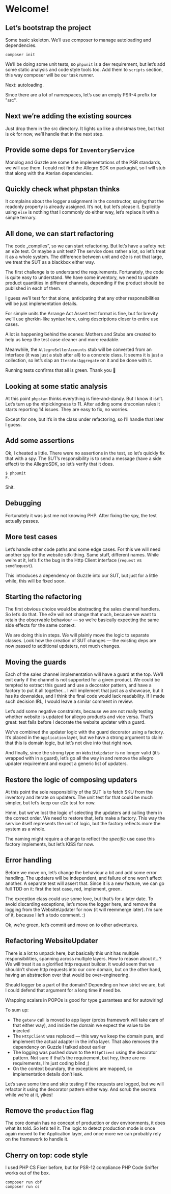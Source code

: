 # Welcome!

## Let’s bootstrap the project

Some basic skeleton. We’ll use composer to manage autoloading and dependencies.

```
composer init
```

We’ll be doing some unit tests, so `phpunit` is a dev requirement, but let’s add
some static analysis and code style tools too. Add them to `scripts` section,
this way composer will be our task runner. 

Next: autoloading.

Since there are a lot of namespaces, let’s use an empty PSR-4 prefix for "src".

## Next we’re adding the existing sources

Just drop them in the src directory. It lights up like a christmas tree, but
that is ok for now, we’ll handle that in the next step.

## Provide some deps for `InventoryService`

Monolog and Guzzle are some fine implementations of the PSR standards, we will
use them. I could not find the Allegro SDK on packagist, so I will stub that
along with the Aterian dependencies.

## Quickly check what phpstan thinks

It complains about the logger assignment in the constructor, saying that the
readonly property is already assigned. It’s not, but let’s please it. Explicitly
using `else` is nothing that I commonly do either way, let’s replace it with
a simple ternary.

## All done, we can start refactoring

The code „compiles”, so we can start refactoring. But let’s have a safety net:
an e2e test. Or maybe a unit test? The service does rather a lot, so let’s treat
it as a whole system. The difference between unit and e2e is not that large, we
treat the SUT as a blackbox either way.

The first challenge is to understand the requirements. Fortunately, the code is
quite easy to understand. We have some inventory, we need to update product
quantities in different channels, depending if the product should be published
in each of them.

I guess we’ll test for that alone, anticipating that any other responsibilities
will be just implementation details.

For simple units the Arrange Act Assert test format is fine, but for brevity
we’ll use gherkin-like syntax here, using descriptions closer to entire use
cases. 

A lot is happening behind the scenes: Mothers and Stubs are created to help us
keep the test case cleaner and more readable.

Meanwhile, the `AllegroSellerAccounts` stub will be converted from an interface
(it was just a stub after all) to a concrete class. It seems it is just 
a collection, so let’s slap an `IteratorAggregate` on it and be done with it.

Running tests confirms that all is green. Thank you 🙇

## Looking at some static analysis

At this point `phpstan` thinks everything is fine-and-dandy. 
But I know it isn’t. Let’s turn up the nitpickingness to 11.
After adding some draconian rules it starts reporting 14 issues.
They are easy to fix, no worries.

Except for one, but it’s in the class under refactoring, 
so I’ll handle that later I guess.

## Add some assertions

Ok, I cheated a little. There were no assertions in the test, so let’s quickly
fix that with a spy. The SUT’s responsibility is to send a message (have a side
effect) to the AllegroSDK, so let’s verify that it does.

```
$ phpunit
F.
```

Shit. 

## Debugging

Fortunately it was just me not knowing PHP. After fixing the spy, the test
actually passes. 

## More test cases

Let’s handle other code paths and some edge cases. For this we will need another
spy for the website sdk-thing. Same stuff, different names. While we’re at it, 
let’s fix the bug in the Http Client interface (`request` vs `sendRequest`).

This introduces a dependency on Guzzle into our SUT, but just for a little 
while, this will be fixed soon.

## Starting the refactoring

The first obvious choice would be abstracting the sales channel handlers. 
So let’s do that. The e2e will not change that much, because we want to retain
the observable behaviour — so we’re basically expecting the same side effects
for the same context.

We are doing this in steps. We will plainly move the logic to separate classes. 
Look how the creation of SUT changes — the existing deps are now passed to
additional updaters, not much changes.

## Moving the guards

Each of the sales channel implementation will have a guard at the top.
We’ll exit early if the channel is not supported for a given product. We could
be tempted to extract this guard and use a decorator pattern, and have a factory
to put it all together… I will implement that just as a showcase, but it has its
downsides, and I think the final code would lack readability. If I made such 
decision IRL, I would leave a similar comment in review.

Let’s add some negative constraints, because we are not really testing whether 
website is updated for allegro products and vice versa. That’s great: test fails
before I decorate the website updater with a guard.

We’ve combined the updater logic with the guard decorator using a factory. It’s
placed in the `Application` layer, but we have a strong argument to claim that 
this is domain logic, but let’s not dive into that right now.

And finally, since the strong type on `WebsiteUpdater` is no longer valid 
(it’s wrapped with in a guard), let’s go all the way in and remove the allegro
updater requirement and expect a generic list of updaters.

## Restore the logic of composing updaters

At this point the sole responsibility of the SUT is to fetch SKU from the 
inventory and iterate on updaters. The unit test for that could be much simpler,
but let’s keep our e2e test for now.

Hmm, but we’ve lost the logic of selecting the updaters and calling them in the 
correct order. We need to restore that, let’s make a factory. This way the 
service itself represents the unit of logic, but the factory reflects more the
system as a whole.

The naming might require a change to reflect the *specific* use case this
factory implements, but let’s KISS for now.

## Error handling

Before we move on, let’s change the behaviour a bit and add some error handling.
The updaters will be independent, and failure of one won’t affect another. 
A separate test will assert that. Since it is a new feature, we can go full
TDD on it: first the test case, red, implement, green.

The exception class could use some love, but that’s for a later date. To avoid 
discarding exceptions, let’s move the logger here, and remove the logging from
the WebsiteUpdater for now (it will reemmerge later). I’m sure of it, because 
I left a todo comment. :)

Ok, we’re green, let’s commit and move on to other adventures.


## Refactoring WebsiteUpdater

There is a lot to unpack here, but basically this unit has multiple 
responsibilities, spanning across multiple layers. How to reason about it…?
We will treat it as a glorified http request builder. It would seem that we
shouldn’t shove http requests into our core domain, but on the other hand, 
having an abstraction over that would be over-engineering.

Should logger be a part of the domain? Depending on how strict we are, but I
could defend that argument for a long time if need be.

Wrapping scalars in POPOs is good for type guarantees and for autowiring!

To sum up:

 * The `getenv` call is moved to app layer (probs framework will take care of
   that either way), and inside the domain we expect the value to be injected
 * The `HttpClient` was replaced — this way we keep the domain pure, and
   implement the actual adapter in the infra layer. That also removes the 
   dependency on Guzzle I talked about earlier
 * The logging was pushed down to the `HttpClient` using the decorator pattern.
   Not sure if that’s the requirement, but hey, there are no requirements, 
   I’m just coding blind ;)
 * On the context boundary, the exceptions are mapped, so implementation 
   details don’t leak.

Let’s save some time and skip testing if the requests are logged, but we will
refactor it using the decorator pattern either way. And scrub the secrets
while we’re at it, yikes!

## Remove the `production` flag

The core domain has no concept of production or dev environments, it does what
its told. So let’s tell it. The logic to detect production mode is once again
moved to the Application layer, and once more we can probably rely on the
framework to handle it.

## Cherry on top: code style

I used PHP CS Fixer before, but for PSR-12 compliance PHP Code Sniffer 
works out of the box. 

```
composer run cbf
composer run cs
```
